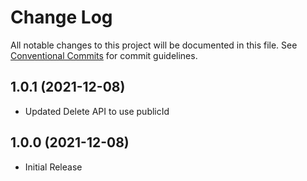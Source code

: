 # Change Log

All notable changes to this project will be documented in this file.
See [Conventional Commits](https://conventionalcommits.org) for commit guidelines.


## 1.0.1 (2021-12-08)

- Updated Delete API to use publicId


## 1.0.0 (2021-12-08)

- Initial Release
